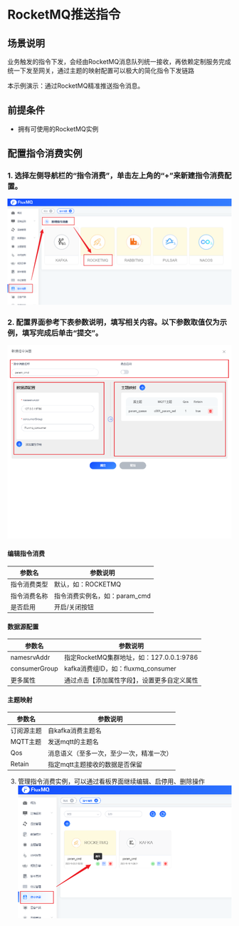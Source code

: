 # RocketMQ推送指令

## 场景说明
业务触发的指令下发，会经由RocketMQ消息队列统一接收，再依赖定制服务完成统一下发至网关，通过主题的映射配置可以极大的简化指令下发链路

本示例演示：通过RocketMQ精准推送指令消息。

## 前提条件
- 拥有可使用的RocketMQ实例

## 配置指令消费实例
### 1. 选择左侧导航栏的“指令消费”，单击左上角的“+”来新建指令消费配置。
![rocketmq_cmd_1.png](../../../assets/images/command/rocketmq_cmd_1.png)

### 2. 配置界面参考下表参数说明，填写相关内容。以下参数取值仅为示例，填写完成后单击“提交”。
![rocketmq_cmd_2.png](../../../assets/images/command/rocketmq_cmd_2.png)
#### 编辑指令消费
| **参数名**   | **参数说明**            |
|-----------|---------------------|
| 指令消费类型    | 默认，如：ROCKETMQ       |
| 指令消费名称    | 指令消费实例名，如：param_cmd |
| 是否启用      | 开启/关闭按钮             |

#### 数据源配置
| **参数名**            | **参数说明**                         |
|--------------------|----------------------------------|
| namesrvAddr        | 指定RocketMQ集群地址，如：127.0.0.1:9786  |
| consumerGroup      | kafka消费组ID，如：fluxmq_consumer     |
| 更多属性               | 通过点击【添加属性字段】，设置更多自定义属性           |

#### 主题映射
| **参数名** | **参数说明**             |
|---------|----------------------|
| 订阅源主题    | 自kafka消费主题名          |
| MQTT主题  | 发送mqtt的主题名           |
| Qos    | 消息语义（至多一次，至少一次，精准一次） |
| Retain  | 指定mqtt主题接收的数据是否保留    |

3. 管理指令消费实例，可以通过看板界面继续编辑、启停用、删除操作
![rocketmq_cmd_3.png](../../../assets/images/command/rocketmq_cmd_3.png)